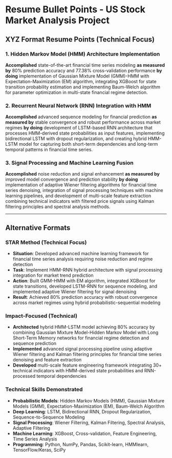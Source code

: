 # Resume Bullet Points - US Stock Market Analysis Project

## XYZ Format Resume Points (Technical Focus)

### 1. Hidden Markov Model (HMM) Architecture Implementation
**Accomplished** state-of-the-art financial time series modeling **as measured by** 80% prediction accuracy and 77.38% cross-validation performance **by doing** implementation of Gaussian Mixture Model (GMM)-HMM with Expectation-Maximization (EM) algorithm, integrating XGBoost for state transition probability estimation and implementing Baum-Welch algorithm for parameter optimization in multi-state financial regime detection.

### 2. Recurrent Neural Network (RNN) Integration with HMM
**Accomplished** advanced sequence modeling for financial prediction **as measured by** stable convergence and robust performance across market regimes **by doing** development of LSTM-based RNN architecture that processes HMM-derived state probabilities as input features, implementing bidirectional LSTM with dropout regularization, and creating hybrid HMM-LSTM model for capturing both short-term dependencies and long-term temporal patterns in financial time series.

### 3. Signal Processing and Machine Learning Fusion
**Accomplished** noise reduction and signal enhancement **as measured by** improved model convergence and prediction stability **by doing** implementation of adaptive Wiener filtering algorithms for financial time series denoising, integration of signal processing techniques with machine learning pipelines, and development of multi-scale feature extraction combining technical indicators with filtered price signals using Kalman filtering principles and spectral analysis methods.

---

## Alternative Formats

### STAR Method (Technical Focus)
- **Situation**: Developed advanced machine learning framework for financial time series analysis requiring noise reduction and regime detection
- **Task**: Implement HMM-RNN hybrid architecture with signal processing integration for market trend prediction
- **Action**: Built GMM-HMM with EM algorithm, integrated XGBoost for state transitions, developed LSTM-RNN for sequence modeling, and implemented adaptive Wiener filtering for signal denoising
- **Result**: Achieved 80% prediction accuracy with robust convergence across market regimes using hybrid probabilistic-sequential modeling

### Impact-Focused (Technical)
- **Architected** hybrid HMM-LSTM model achieving 80% accuracy by combining Gaussian Mixture Model-Hidden Markov Model with Long Short-Term Memory networks for financial regime detection and sequence prediction
- **Implemented** advanced signal processing pipeline using adaptive Wiener filtering and Kalman filtering principles for financial time series denoising and feature extraction
- **Developed** multi-scale feature engineering framework integrating 30+ technical indicators with HMM-derived state probabilities and RNN-processed temporal dependencies

### Technical Skills Demonstrated
- **Probabilistic Models**: Hidden Markov Models (HMM), Gaussian Mixture Models (GMM), Expectation-Maximization (EM), Baum-Welch Algorithm
- **Deep Learning**: LSTM, Bidirectional RNN, Dropout Regularization, Sequence-to-Sequence Modeling
- **Signal Processing**: Wiener Filtering, Kalman Filtering, Spectral Analysis, Adaptive Filtering
- **Machine Learning**: XGBoost, Cross-validation, Feature Engineering, Time Series Analysis
- **Programming**: Python, NumPy, Pandas, Scikit-learn, HMMlearn, TensorFlow/Keras, SciPy
